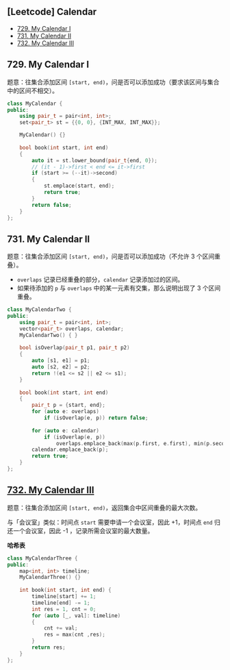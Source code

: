 ## [Leetcode] Calendar

- [729. My Calendar I](https://leetcode.com/problems/my-calendar-i/description/)
- [731. My Calendar II](https://leetcode.com/problems/my-calendar-ii/)
- [732. My Calendar III](https://leetcode.com/problems/my-calendar-iii/)



## 729. My Calendar I

题意：往集合添加区间 `[start, end)`，问是否可以添加成功（要求该区间与集合中的区间不相交）。

```cpp
class MyCalendar {
public:
    using pair_t = pair<int, int>;
    set<pair_t> st = {{0, 0}, {INT_MAX, INT_MAX}};

    MyCalendar() {}
    
    bool book(int start, int end)
    {
        auto it = st.lower_bound(pair_t{end, 0});
        // (it - 1)->first < end <= it->first
        if (start >= (--it)->second)
        {
            st.emplace(start, end);
            return true;
        }
        return false;
    }
};
```



## 731. My Calendar II

题意：往集合添加区间 `[start, end)`，问是否可以添加成功（不允许 3 个区间重叠）。

- `overlaps` 记录已经重叠的部分，`calendar` 记录添加过的区间。
- 如果待添加的 `p` 与 `overlaps` 中的某一元素有交集，那么说明出现了 3 个区间重叠。

```cpp
class MyCalendarTwo {
public:
    using pair_t = pair<int, int>;
    vector<pair_t> overlaps, calendar;
    MyCalendarTwo() { }
    
    bool isOverlap(pair_t p1, pair_t p2)
    {
        auto [s1, e1] = p1;
        auto [s2, e2] = p2;
        return !(e1 <= s2 || e2 <= s1);
    }
    
    bool book(int start, int end)
    {
        pair_t p = {start, end};
        for (auto e: overlaps)
            if (isOverlap(e, p)) return false;
        
        for (auto e: calendar)
            if (isOverlap(e, p))
                overlaps.emplace_back(max(p.first, e.first), min(p.second, e.second));
        calendar.emplace_back(p);
        return true;
    }
};
```



## [732. My Calendar III](https://leetcode.com/problems/my-calendar-iii/)

题意：往集合添加区间 `[start, end)`，返回集合中区间重叠的最大次数。

与「会议室」类似：时间点 `start` 需要申请一个会议室，因此 +1，时间点 `end` 归还一个会议室，因此 -1 ，记录所需会议室的最大数量。

**哈希表**

```cpp
class MyCalendarThree {
public:
    map<int, int> timeline;
    MyCalendarThree() {}
    
    int book(int start, int end) {
        timeline[start] += 1;
        timeline[end] -= 1;
        int res = 1, cnt = 0;
        for (auto [_, val]: timeline)
        {
            cnt += val;
            res = max(cnt ,res);
        }
        return res;
    }
};
```